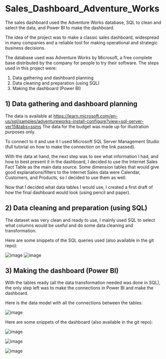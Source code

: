 # Sales_Dashboard_Adventure_Works
The sales dashboard used the Adventure Works database, SQL to clean and select the data, and Power BI to make the dashboard.

The idea of the project was to make a classic sales dashboard, widespread in many companies and a reliable tool for making operational and strategic business decisions.

The database used was Adventure Works by Microsoft, a free complete base distributed by the company for people to try their software.
The steps used in this project were:

1) Data gathering and dashboard planning
2) Data cleaning and preparation (using SQL)
3) Making the dashboard (Power BI)

## 1) Data gathering and dashboard planning

The data is available at https://learn.microsoft.com/en-us/sql/samples/adventureworks-install-configure?view=sql-server-ver15&tabs=ssms
The data for the budget was made up for illustration purposes only.

To connect to it and use it I used Microsoft SQL Server Management Studio (full tutorial on how to make the connection on the link passed).

With the data at hand, the next step was to see what information I had, and how to best present it in the dashboard, I decided to use the Internet Sales Fact Table as the main data source.
Some dimension tables that would give good explanations/filters to the Internet Sales data were Calendar, Customers, and Products, so I decided to use them as well.

Now that I decided what data tables I would use, I created a first draft of how the final dashboard would look (using pencil and paper).

## 2) Data cleaning and preparation (using SQL)

The dataset was very clean and ready to use, I mainly used SQL to select what columns would be useful and do some data cleaning and transformation. 

Here are some snippets of the SQL queries used (also available in the git repo):

![image](https://github.com/VictorPaschoalini/Sales_Dashboard_Adventure_Works/assets/132787045/95e99f28-d733-4160-a606-4676fce1bf71)
![image](https://github.com/VictorPaschoalini/Sales_Dashboard_Adventure_Works/assets/132787045/2ef73b67-a56f-48c5-af9d-5c7a4a9699fe)

## 3) Making the dashboard (Power BI)

With the tables ready (all the data transformation needed was done in SQL), the only step left was to make the connections in Power BI and make the dashboard.

Here is the data model with all the connections between the tables:

![image](https://github.com/VictorPaschoalini/Sales_Dashboard_Adventure_Works/assets/132787045/eeeae38c-caf3-4533-ad91-b61b1013b17e)

Here are some snippets of the dashboard (also available in the git repo):

![image](https://github.com/VictorPaschoalini/Sales_Dashboard_Adventure_Works/assets/132787045/c0fb2f36-c85a-4d48-80b8-40239cc7ef3b)

![image](https://github.com/VictorPaschoalini/Sales_Dashboard_Adventure_Works/assets/132787045/b02ac96c-9f8b-4f5b-82e5-ca9cea167350)

![image](https://github.com/VictorPaschoalini/Sales_Dashboard_Adventure_Works/assets/132787045/c24d7af5-4376-4a77-8e34-fe2114d2d322)



